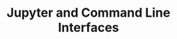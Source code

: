 ---
linktitle: Jupyter and Command Line Interfaces
title: Jupyter and Command Line Interfaces
Description: Allow access to PlaidCloud directly via Jupyter Notebooks, command line interfaces, and API access through OAuth Tokens.
weight: 5.0
---